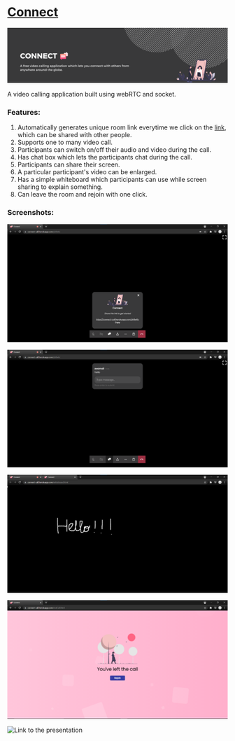 # [Connect](https://connect-call.herokuapp.com/)
![banner](https://github.com/swarnalii/connect-call/blob/main/imgs/banner.png)

A video calling application built using webRTC and socket.

### Features:

1. Automatically generates unique room link everytime we click on the [link](https://connect-call.herokuapp.com/), which can be shared with other people.
2. Supports one to many video call. 
3. Participants can switch on/off their audio and video during the call.
4. Has chat box which lets the participants chat during the call.
5. Participants can share their screen.
6. A particular participant's video can be enlarged.
7. Has a simple whiteboard which participants can use while screen sharing to explain something.
8. Can leave the room and rejoin with one click.

### Screenshots:

![home](https://github.com/swarnalii/connect-call/blob/main/imgs/home.png)

![chat-box](https://github.com/swarnalii/connect-call/blob/main/imgs/chat.png)

![whiteboard](https://github.com/swarnalii/connect-call/blob/main/imgs/whiteboard.png)

![endCall-page](https://github.com/swarnalii/connect-call/blob/main/imgs/endCall.png)


![Link to the presentation](https://docs.google.com/presentation/d/1kaEKs6AwtHho0aQQarlb_QneTzoGqpaKH6s645KMzvw/edit?usp=sharing)


